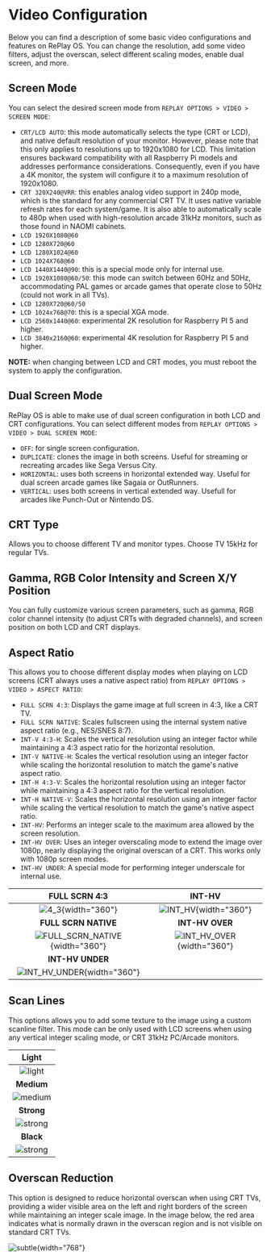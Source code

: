 # Video Configuration

Below you can find a description of some basic video configurations and features on RePlay OS. You can change the resolution, add some video filters, adjust the overscan, select different scaling modes, enable dual screen, and more.

## Screen Mode

You can select the desired screen mode from `REPLAY OPTIONS > VIDEO > SCREEN MODE`:

* `CRT/LCD AUTO`: this mode automatically selects the type (CRT or LCD), and native default resolution of your monitor. However, please note that this only applies to resolutions up to 1920x1080 for LCD. This limitation ensures backward compatibility with all Raspberry Pi models and addresses performance considerations. Consequently, even if you have a 4K monitor, the system will configure it to a maximum resolution of 1920x1080.
* `CRT 320X240@VRR`: this enables analog video support in 240p mode, which is the standard for any commercial CRT TV. It uses native variable refresh rates for each system/game. It is also able to automatically scale to 480p when used with high-resolution arcade 31kHz monitors, such as those found in NAOMI cabinets.
* `LCD 1920X1080@60`
* `LCD 1280X720@60`
* `LCD 1280X1024@60`
* `LCD 1024X768@60`
* `LCD 1440X1440@90`: this is a special mode only for internal use.
* `LCD 1920X1080@60/50`: this mode can switch between 60Hz and 50Hz, accommodating PAL games or arcade games that operate close to 50Hz (could not work in all TVs).
* `LCD 1280X720@60/50`
* `LCD 1024x768@70`: this is a special XGA mode.
* `LCD 2560x1440@60`: experimental 2K resolution for Raspberry PI 5 and higher.
* `LCD 3840x2160@60`: experimental 4K resolution for Raspberry PI 5 and higher.

**NOTE:** when changing between LCD and CRT modes, you must reboot the system to apply the configuration.

## Dual Screen Mode

RePlay OS is able to make use of dual screen configuration in both LCD and CRT configurations. You can select different modes from `REPLAY OPTIONS > VIDEO > DUAL SCREEN MODE`:

* `OFF`: for single screen configuration.
* `DUPLICATE`: clones the image in both screens. Useful for streaming or recreating arcades like Sega Versus City. 
* `HORIZONTAL`: uses both screens in horizontal extended way. Useful for dual screen arcade games like Sagaia or OutRunners.
* `VERTICAL`: uses both screens in vertical extended way. Usefull for arcades like Punch-Out or Nintendo DS.

## CRT Type

Allows you to choose different TV and monitor types. Choose TV 15kHz for regular TVs.

## Gamma, RGB Color Intensity and Screen X/Y Position

You can fully customize various screen parameters, such as gamma, RGB color channel intensity (to adjust CRTs with degraded channels), and screen position on both LCD and CRT displays.

## Aspect Ratio

This allows you to choose different display modes when playing on LCD screens (CRT always uses a native aspect ratio) from `REPLAY OPTIONS > VIDEO > ASPECT RATIO`:

* `FULL SCRN 4:3`: Displays the game image at full screen in 4:3, like a CRT TV.
* `FULL SCRN NATIVE`: Scales fullscreen using the internal system native aspect ratio (e.g., NES/SNES 8:7).
* `INT-V 4:3-H`: Scales the vertical resolution using an integer factor while maintaining a 4:3 aspect ratio for the horizontal resolution.
* `INT-V NATIVE-H`: Scales the vertical resolution using an integer factor while scaling the horizontal resolution to match the game's native aspect ratio.
* `INT-H 4:3-V`: Scales the horizontal resolution using an integer factor while maintaining a 4:3 aspect ratio for the vertical resolution.
* `INT-H NATIVE-V`: Scales the horizontal resolution using an integer factor while scaling the vertical resolution to match the game's native aspect ratio.
* `INT-HV`: Performs an integer scale to the maximum area allowed by the screen resolution.
* `INT-HV OVER`: Uses an integer overscaling mode to extend the image over 1080p, nearly displaying the original overscan of a CRT. This works only with 1080p screen modes.
* `INT-HV UNDER`: A special mode for performing integer underscale for internal use.

| **FULL SCRN 4:3** | **INT-HV** |
|:----------------------------------:|:------------------:|
| ![4_3](img/4_3.png){width="360"} | ![INT_HV](img/pixel_perfect.png){width="360"} |
| **FULL SCRN NATIVE** | **INT-HV OVER** |
| ![FULL_SCRN_NATIVE](img/system_native.png){width="360"} | ![INT_HV_OVER](img/overscaled.png){width="360"} |
| **INT-HV UNDER** | |
| ![INT_HV_UNDER](img/underscaled.png){width="360"} ||

## Scan Lines

This options allows you to add some texture to the image using a custom scanline filter. This mode can be only used with LCD screens when using any vertical integer scaling mode, or CRT 31kHz PC/Arcade monitors.

| **Light** |
|:----------------------------------:|
| ![light](img/scanline_light.png) |
| **Medium** |
| ![medium](img/scanline_medium.png) |
| **Strong** |
| ![strong](img/scanline_strong.png) |
| **Black** |
| ![strong](img/scanline_black.png) |

## Overscan Reduction

This option is designed to reduce horizontal overscan when using CRT TVs, providing a wider visible area on the left and right borders of the screen while maintaining an integer scale image. In the image below, the red area indicates what is normally drawn in the overscan region and is not visible on standard CRT TVs.

![subtle](img/overscan.png){width="768"}